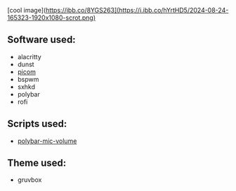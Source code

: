 [cool image](https://ibb.co/8YGS263](https://i.ibb.co/hYrtHD5/2024-08-24-165323-1920x1080-scrot.png)

## Software used:
- alacritty
- dunst
- [picom](https://github.com/fdev31/picom)
- bspwm
- sxhkd
- polybar
- rofi

## Scripts used:
- [polybar-mic-volume](https://github.com/MarcDonald/polybar-mic-volume)

## Theme used:
- gruvbox
